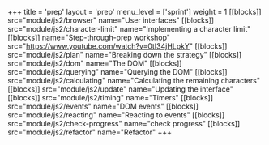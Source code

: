+++
title = 'prep'
layout = 'prep'
menu_level = ['sprint']
weight = 1
[[blocks]]
src="module/js2/browser"
name="User interfaces"
[[blocks]]
src="module/js2/character-limit"
name="Implementing a character limit"
[[blocks]]
name="Step-through-prep workshop"
src="https://www.youtube.com/watch?v=0tI34jHLpkY"
[[blocks]]
src="module/js2/plan"
name="Breaking down the strategy"
[[blocks]]
src="module/js2/dom"
name="The DOM"
[[blocks]]
src="module/js2/querying"
name="Querying the DOM"
[[blocks]]
src="module/js2/calculating"
name="Calculating the remaining characters"
[[blocks]]
src="module/js2/update"
name="Updating the interface"
[[blocks]]
src="module/js2/timing"
name="Timers"
[[blocks]]
src="module/js2/events"
name="DOM events"
[[blocks]]
src="module/js2/reacting"
name="Reacting to events"
[[blocks]]
src="module/js2/check-progress"
name="check progress"
[[blocks]]
src="module/js2/refactor"
name="Refactor"
+++
